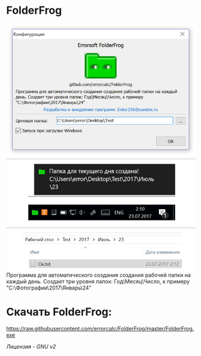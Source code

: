 # FolderFrog
![Logo](githublogo.png)  
Программа для автоматического создания создания рабочей папки на каждый день. Создает три уровня папок: Год\Месяц\Число, к примеру "C:\Фотографии\2017\Январь\24"

# Скачать FolderFrog:
https://raw.githubusercontent.com/errorcalc/FolderFrog/master/FolderFrog.exe

*Лицензия - GNU v2*
